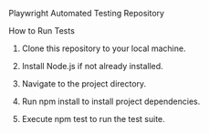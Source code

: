 Playwright Automated Testing Repository


How to Run Tests

1. Clone this repository to your local machine.

3. Install Node.js if not already installed.

5. Navigate to the project directory.

7. Run npm install to install project dependencies.

9. Execute npm test to run the test suite.
